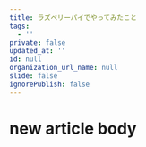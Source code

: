 ```yaml
---
title: ラズベリーパイでやってみたこと
tags:
  - ''
private: false
updated_at: ''
id: null
organization_url_name: null
slide: false
ignorePublish: false
---
```

# new article body
